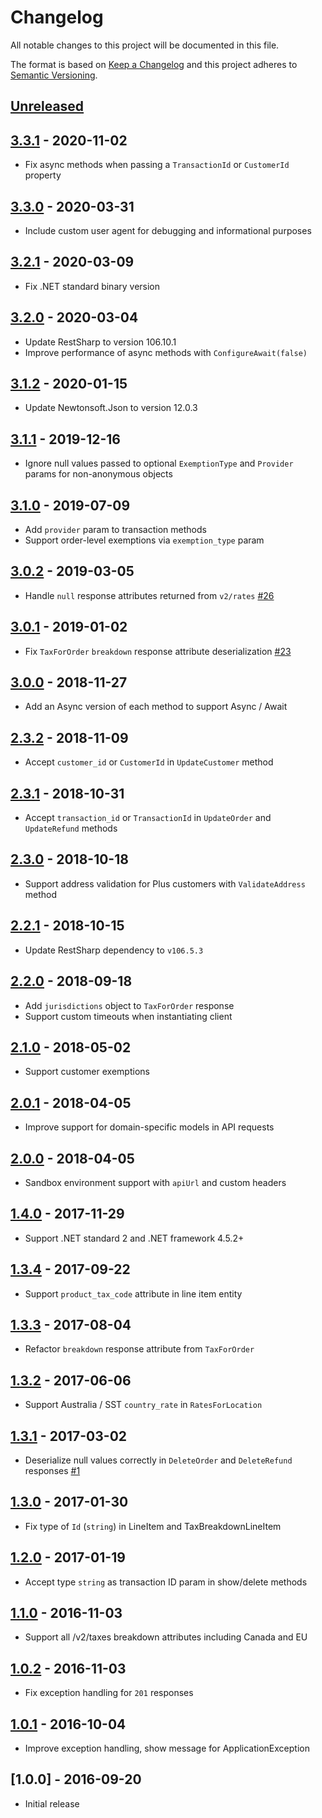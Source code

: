 # Changelog

All notable changes to this project will be documented in this file.

The format is based on [Keep a Changelog](http://keepachangelog.com/en/1.0.0/)
and this project adheres to [Semantic Versioning](http://semver.org/spec/v2.0.0.html).

## [Unreleased]

## [3.3.1] - 2020-11-02
- Fix async methods when passing a `TransactionId` or `CustomerId` property

## [3.3.0] - 2020-03-31
- Include custom user agent for debugging and informational purposes

## [3.2.1] - 2020-03-09
- Fix .NET standard binary version

## [3.2.0] - 2020-03-04
- Update RestSharp to version 106.10.1
- Improve performance of async methods with `ConfigureAwait(false)`

## [3.1.2] - 2020-01-15
- Update Newtonsoft.Json to version 12.0.3

## [3.1.1] - 2019-12-16
- Ignore null values passed to optional `ExemptionType` and `Provider` params for non-anonymous objects

## [3.1.0] - 2019-07-09
- Add `provider` param to transaction methods
- Support order-level exemptions via `exemption_type` param

## [3.0.2] - 2019-03-05
- Handle `null` response attributes returned from `v2/rates` [#26](https://github.com/taxjar/taxjar.net/pull/26)

## [3.0.1] - 2019-01-02
- Fix `TaxForOrder` `breakdown` response attribute deserialization [#23](https://github.com/taxjar/taxjar.net/pull/23)

## [3.0.0] - 2018-11-27
- Add an Async version of each method to support Async / Await

## [2.3.2] - 2018-11-09
- Accept `customer_id` or `CustomerId` in `UpdateCustomer` method

## [2.3.1] - 2018-10-31
- Accept `transaction_id` or `TransactionId` in `UpdateOrder` and `UpdateRefund` methods

## [2.3.0] - 2018-10-18
- Support address validation for Plus customers with `ValidateAddress` method

## [2.2.1] - 2018-10-15
- Update RestSharp dependency to `v106.5.3`

## [2.2.0] - 2018-09-18
- Add `jurisdictions` object to `TaxForOrder` response
- Support custom timeouts when instantiating client

## [2.1.0] - 2018-05-02
- Support customer exemptions

## [2.0.1] - 2018-04-05
- Improve support for domain-specific models in API requests

## [2.0.0] - 2018-04-05
- Sandbox environment support with `apiUrl` and custom headers

## [1.4.0] - 2017-11-29
- Support .NET standard 2 and .NET framework 4.5.2+

## [1.3.4] - 2017-09-22
- Support `product_tax_code` attribute in line item entity

## [1.3.3] - 2017-08-04
- Refactor `breakdown` response attribute from `TaxForOrder`

## [1.3.2] - 2017-06-06
- Support Australia / SST `country_rate` in `RatesForLocation`

## [1.3.1] - 2017-03-02
- Deserialize null values correctly in `DeleteOrder` and `DeleteRefund` responses [#1](https://github.com/taxjar/taxjar.net/pull/1)

## [1.3.0] - 2017-01-30
- Fix type of `Id` (`string`) in LineItem and TaxBreakdownLineItem

## [1.2.0] - 2017-01-19
- Accept type `string` as transaction ID param in show/delete methods

## [1.1.0] - 2016-11-03
- Support all /v2/taxes breakdown attributes including Canada and EU

## [1.0.2] - 2016-11-03
- Fix exception handling for `201` responses

## [1.0.1] - 2016-10-04
- Improve exception handling, show message for ApplicationException

## [1.0.0] - 2016-09-20
- Initial release

[Unreleased]: https://github.com/taxjar/taxjar.net/compare/v3.3.1...HEAD
[3.3.1]: https://github.com/taxjar/taxjar.net/compare/v3.3.0...v3.3.1
[3.3.0]: https://github.com/taxjar/taxjar.net/compare/v3.2.1...v3.3.0
[3.2.1]: https://github.com/taxjar/taxjar.net/compare/v3.2.0...v3.2.1
[3.2.0]: https://github.com/taxjar/taxjar.net/compare/v3.1.2...v3.2.0
[3.1.2]: https://github.com/taxjar/taxjar.net/compare/v3.1.1...v3.1.2
[3.1.1]: https://github.com/taxjar/taxjar.net/compare/v3.1.0...v3.1.1
[3.1.0]: https://github.com/taxjar/taxjar.net/compare/v3.0.2...v3.1.0
[3.0.2]: https://github.com/taxjar/taxjar.net/compare/v3.0.1...v3.0.2
[3.0.1]: https://github.com/taxjar/taxjar.net/compare/v3.0.0...v3.0.1
[3.0.0]: https://github.com/taxjar/taxjar.net/compare/v2.3.2...v3.0.0
[2.3.2]: https://github.com/taxjar/taxjar.net/compare/v2.3.1...v2.3.2
[2.3.1]: https://github.com/taxjar/taxjar.net/compare/v2.3.0...v2.3.1
[2.3.0]: https://github.com/taxjar/taxjar.net/compare/v2.2.1...v2.3.0
[2.2.1]: https://github.com/taxjar/taxjar.net/compare/v2.2.0...v2.2.1
[2.2.0]: https://github.com/taxjar/taxjar.net/compare/v2.1.0...v2.2.0
[2.1.0]: https://github.com/taxjar/taxjar.net/compare/v2.0.1...v2.1.0
[2.0.1]: https://github.com/taxjar/taxjar.net/compare/v2.0.0...v2.0.1
[2.0.0]: https://github.com/taxjar/taxjar.net/compare/v1.4.0...v2.0.0
[1.4.0]: https://github.com/taxjar/taxjar.net/compare/v1.3.4...v1.4.0
[1.3.4]: https://github.com/taxjar/taxjar.net/compare/v1.3.3...v1.3.4
[1.3.3]: https://github.com/taxjar/taxjar.net/compare/v1.3.2...v1.3.3
[1.3.2]: https://github.com/taxjar/taxjar.net/compare/v1.3.1...v1.3.2
[1.3.1]: https://github.com/taxjar/taxjar.net/compare/v1.3.0...v1.3.1
[1.3.0]: https://github.com/taxjar/taxjar.net/compare/v1.2.0...v1.3.0
[1.2.0]: https://github.com/taxjar/taxjar.net/compare/v1.1.0...v1.2.0
[1.1.0]: https://github.com/taxjar/taxjar.net/compare/v1.0.2...v1.1.0
[1.0.2]: https://github.com/taxjar/taxjar.net/compare/v1.0.1...v1.0.2
[1.0.1]: https://github.com/taxjar/taxjar.net/compare/v1.0.0...v1.0.1
